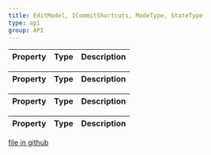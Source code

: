 ```yaml
---
title: EditModel, ICommitShortcuts, ModeType, StateType
type: api
group: API
---
```



Property|Type|Description
---|---|---



Property|Type|Description
---|---|---



Property|Type|Description
---|---|---



Property|Type|Description
---|---|---

[file in github](https://github.com/qgrid/ng2/core/edit.model.d.ts)
